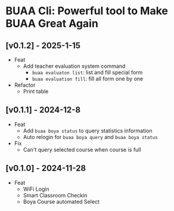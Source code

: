 # BUAA Cli: Powerful tool to Make BUAA Great Again

## [v0.1.2] - 2025-1-15

- Feat
  - Add teacher evaluation system command
    - `buaa evaluaton list`: list and fill special form
    - `buaa evaluation fill`: fill all form one by one
- Refactor
  - Print table

## [v0.1.1] - 2024-12-8

- Feat
  - Add `buaa boya status` to query statistics information
  - Auto relogin for `buaa boya query` and `buaa boya status`
- Fix
  - Can't query selected course when course is full

## [v0.1.0] - 2024-11-28

- Feat
  - WiFi Login
  - Smart Classroom Checkin
  - Boya Course automated Select
